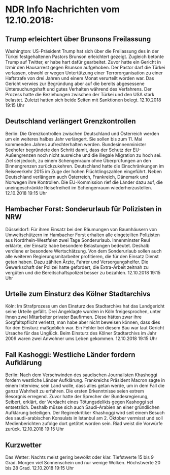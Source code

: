 # NDR Info Nachrichten vom 12.10.2018:


## Trump erleichtert über Brunsons Freilassung
Washington: 	US-Präsident Trump hat sich über die Freilassung des in der Türkei festgehaltenen Pastors Brunson erleichtert gezeigt. Zugleich betonte Trump auf Twitter, er habe hart dafür gearbeitet. Zuvor hatte ein Gericht in Izmir den Hausarrest gegen Brunson aufgehoben. Der Pastor darf die Türkei verlassen, obwohl er wegen Untertützung einer Terrororganisation zu einer Haftstrafe von drei Jahren und einem Monat verurteilt worden war. Das Gericht verwies zur Begründung aber auf die bereits abgesessene Untersuchungshaft und gutes Verhalten während des Verfahrens. Der Prozess hatte die Beziehungen zwischen der Türkei und den USA stark belastet. Zuletzt hatten sich beide Seiten mit Sanktionen belegt. 12.10.2018 19:15 Uhr 

## Deutschland verlängert Grenzkontrollen
Berlin: Die Grenzkontrollen zwischen Deutschland und Österreich werden um ein weiteres halbes Jahr verlängert. Sie sollen bis zum 11. Mai kommenden Jahres aufrechterhalten werden. Bundesinnenminister Seehofer begründete den Schritt damit, dass der Schutz der EU-Außengrenzen noch nicht ausreiche und die illegale Migration zu hoch sei. Ziel sei jedoch, zu einem Schengenraum ohne Überprüfungen an den Binnengrenzen zurückzukehren. Deutschland hatte die Einschränkungen im Reiseverkehr 2015 im Zuge der hohen Flüchtlingszahlen eingeführt. Neben Deutschland verlängern auch Österreich, Frankreich, Dänemark und Norwegen ihre Kontrollen. Die EU-Kommission rief die Länder dazu auf, die uneingeschränkte Reisefreiheit im Schengenraum wiederherzustellen. 12.10.2018 19:15 Uhr 

## Hambacher Forst: Sonderurlaub für Polizisten in NRW
Düsseldorf: Für ihren Einsatz bei den Räumungen von Baumhäusern von Umweltschützern im Hambacher Forst erhalten alle eingeteilten Polizisten aus Nordrhein-Westfalen zwei Tage Sonderurlaub. Innenminster Reul erklärte, der Einsatz habe besondere Belastungen bedeutet. Deshalb verdiene er besondere Wertschätzung. Von dem Sonderurlaub sollen auch alle weiteren Regierungsmitarbeiter profitieren, die für den Einsatz Dienst getan haben. Dazu zählten Ärzte, Fahrer und Versorgungshelfer. Die Gewerkschaft der Polizei hatte gefordert, die Extra-Arbeit zeitnah zu vergüten und die Bereitschaftspolizei besser zu bezahlen. 12.10.2018 19:15 Uhr 

## Urteile zum Einsturz des Kölner Stadtarchivs
Köln: Im Strafprozess um den Einsturz des Stadtarchivs hat das Landgericht seine Urteile gefällt. Drei Angeklagte wurden in Köln freigesprochen, unter ihnen zwei Mitarbeiter privater Baufirmen. Diese hätten zwar ihre Sorgfaltspflicht verletzt, man habe aber nicht beweisen können, dass dies für den Einsturz maßgeblich war. Ein Fehler bei diesem Bau war laut Gericht Ursache für das Unglück. Beim Einsturz des Kölner Stadtarchivs im Jahr 2009 waren zwei Anwohner ums Leben gekommen. 12.10.2018 19:15 Uhr 

## Fall Kashoggi: Westliche Länder fordern Aufklärung
Berlin: Nach dem Verschwinden des saudischen Journalisten Khashoggi fordern westliche Länder Aufklärung. Frankreichs Präsident Macron sagte in einem Interview, sein Land wolle, dass alles getan werde, um in dem Fall die ganze Wahrheit zu erfahren. Die ersten Erkenntnisse seien extrem Besorgnis erregend. Zuvor hatte der Sprecher der Bundesregierung, Seibert, erklärt, der Verdacht eines Tötungsdelikts gegen Kashoggi sei entsetzlich. Deshalb müsse sich auch Saudi-Arabien an einer gründlichen Aufklärung beteiligen. Der Regimekritiker Khashoggi wird seit einem Besuch des saudi-arabischen Konsulats in Istanbul am 2. Oktober vermisst und soll Medienberichten zufolge dort getötet worden sein. Riad weist die Vorwürfe zurück. 12.10.2018 19:15 Uhr 

## Kurzwetter
Das Wetter:
Nachts meist gering bewölkt oder klar. Tiefstwerte 15 bis 9 Grad. Morgen viel Sonnenschein und nur wenige Wolken. Höchstwerte 20 bis 28 Grad. 12.10.2018 19:15 Uhr 
